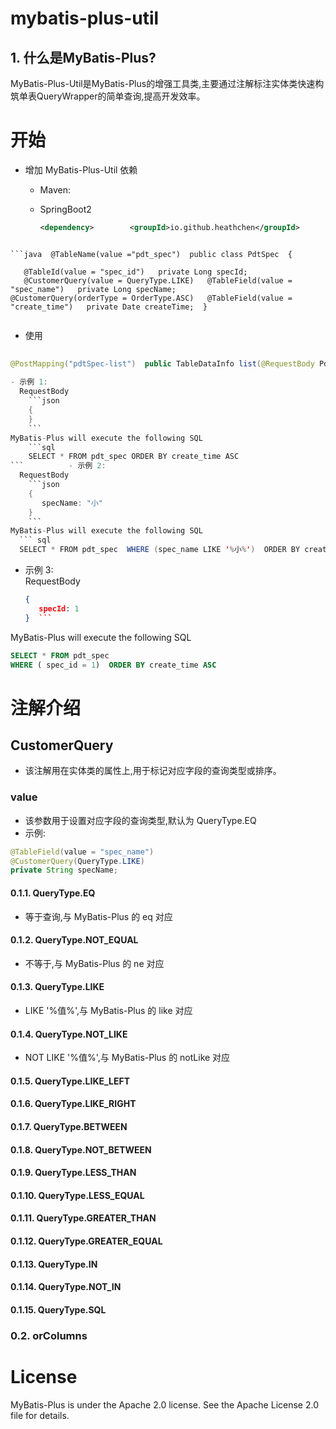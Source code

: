 
# mybatis-plus-util

## 1. 什么是MyBatis-Plus?
MyBatis-Plus-Util是MyBatis-Plus的增强工具类,主要通过注解标注实体类快速构筑单表QueryWrapper的简单查询,提高开发效率。

# 开始
- 增加 MyBatis-Plus-Util 依赖
  - Maven:
  - SpringBoot2

      ```xml    
      <dependency>        <groupId>io.github.heathchen</groupId>        <artifactId>mybatis-plus-util</artifactId>        <version>Latest Version</version>    </dependency>    
```  - Modify Entity file marks @CustomerQuery annotation  
  
```java  @TableName(value ="pdt_spec")  public class PdtSpec  {    
    
   @TableId(value = "spec_id")   private Long specId;    
   @CustomerQuery(value = QueryType.LIKE)   @TableField(value = "spec_name")   private Long specName;    
@CustomerQuery(orderType = OrderType.ASC)   @TableField(value = "create_time")   private Date createTime;  }    
    
```    
- 使用
```java    
    
@PostMapping("pdtSpec-list")  public TableDataInfo list(@RequestBody PdtSpec search) {    return getDataTable(queryByReflect(search));  }  ```    
  
- 示例 1:    
  RequestBody  
    ```json    
    {    
    }    
    ```   
MyBatis-Plus will execute the following SQL  
    ```sql    
    SELECT * FROM pdt_spec ORDER BY create_time ASC    
```          - 示例 2:    
  RequestBody  
    ```json    
    {         
       specName: "小"    
    }    
    ```     
MyBatis-Plus will execute the following SQL  
  ``` sql  
  SELECT * FROM pdt_spec  WHERE (spec_name LIKE '%小%')  ORDER BY create_time ASC    
```    
- 示例 3:    
  RequestBody
  ```json    
  {    
     specId: 1  
  }  ```    
MyBatis-Plus will execute the following SQL
  ```sql    
  SELECT * FROM pdt_spec    
  WHERE ( spec_id = 1)  ORDER BY create_time ASC    
```    



# 注解介绍

##  CustomerQuery

- 该注解用在实体类的属性上,用于标记对应字段的查询类型或排序。

###  value
- 该参数用于设置对应字段的查询类型,默认为 QueryType.EQ
- 示例:
```java
@TableField(value = "spec_name")  
@CustomerQuery(QueryType.LIKE)  
private String specName;
```

#### 0.1.1. QueryType.EQ
- 等于查询,与 MyBatis-Plus 的 eq 对应
#### 0.1.2. QueryType.NOT_EQUAL
- 不等于,与 MyBatis-Plus 的 ne 对应
#### 0.1.3. QueryType.LIKE
- LIKE '%值%',与 MyBatis-Plus 的 like 对应
#### 0.1.4. QueryType.NOT_LIKE
- NOT LIKE '%值%',与 MyBatis-Plus 的 notLike 对应

#### 0.1.5. QueryType.LIKE_LEFT

#### 0.1.6. QueryType.LIKE_RIGHT

#### 0.1.7. QueryType.BETWEEN

#### 0.1.8. QueryType.NOT_BETWEEN

#### 0.1.9. QueryType.LESS_THAN

#### 0.1.10. QueryType.LESS_EQUAL

#### 0.1.11. QueryType.GREATER_THAN

#### 0.1.12. QueryType.GREATER_EQUAL

#### 0.1.13. QueryType.IN

#### 0.1.14. QueryType.NOT_IN

#### 0.1.15. QueryType.SQL

### 0.2. orColumns


# License

MyBatis-Plus is under the Apache 2.0 license. See the Apache License 2.0 file for details.
